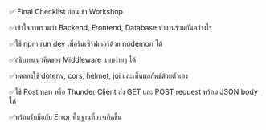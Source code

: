 ✅ Final Checklist ก่อนเข้า Workshop

✅เข้าใจภาพรวมว่า Backend, Frontend, Database ทำงานร่วมกันอย่างไร

✅ใช้ npm run dev เพื่อรันเซิร์ฟเวอร์ด้วย nodemon ได้

✅อธิบายแนวคิดของ Middleware แบบง่ายๆ ได้

✅ทดลองใช้ dotenv, cors, helmet, joi และเห็นผลลัพธ์ด้วยตัวเอง

✅ใช้ Postman หรือ Thunder Client ส่ง GET และ POST request พร้อม JSON body ได้

✅พร้อมรับมือกับ Error พื้นฐานที่อาจเกิดขึ้น
